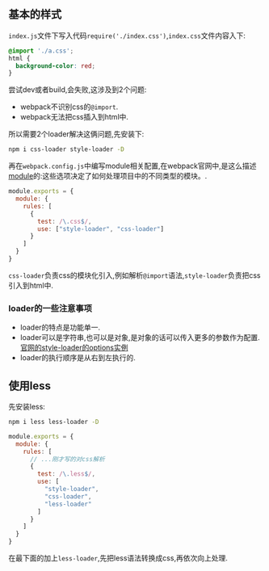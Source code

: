 ## 基本的样式

`index.js`文件下写入代码`require('./index.css')`,`index.css`文件内容入下:
```css
@import './a.css';
html {
  background-color: red;
}
```

尝试dev或者build,会失败,这涉及到2个问题:
* webpack不识别css的`@import`.
* webpack无法把css插入到html中.

所以需要2个loader解决这俩问题,先安装下:
```sh
npm i css-loader style-loader -D
```
再在`webpack.config.js`中编写module相关配置,在webpack官网中,是这么描述[module](https://webpack.docschina.org/configuration/module/)的:这些选项决定了如何处理项目中的不同类型的模块。.
```js
module.exports = {
  module: {
    rules: [
      {
        test: /\.css$/,
        use: ["style-loader", "css-loader"]
      }
    ]
  }
}
```
`css-loader`负责css的模块化引入,例如解析`@import`语法,`style-loader`负责把css引入到html中.

### loader的一些注意事项
* loader的特点是功能单一.  
* loader可以是字符串,也可以是对象,是对象的话可以传入更多的参数作为配置.[官网的style-loader的options实例](https://webpack.docschina.org/loaders/style-loader/#options)
* loader的执行顺序是从右到左执行的.

## 使用less
先安装less:
```sh
npm i less less-loader -D
```
```js
module.exports = {
  module: {
    rules: [
      // ...刚才写的对css解析
      {
        test: /\.less$/,
        use: [
          "style-loader", 
          "css-loader",
          "less-loader"
        ]
      }
    ]
  }
}
```
在最下面的加上`less-loader`,先把less语法转换成css,再依次向上处理.